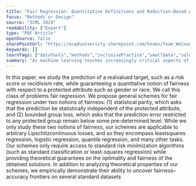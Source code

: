 ```yaml
---
title: "Fair Regression: Quantitative Definitions and Reduction-Based Algorithms"
focus: "Methods or Design"
source: "ICML 2019"
readability: ["Expert"]
type: "PDF Article"
openSource: false
sharePointUrl: "https://ocaduniversity.sharepoint.com/teams/Team_WeCount/Shared%20Documents/Resources%20and%20Tools/Literature%20(curated)/Fair%20Regression-%20Quantitative%20Definitions%20and%20Reduction-Based%20Algorithms.pdf"
keywords: []
learnTags: ["dataTools","methods","inclusivePractice","smallData","solution"]
summary: "As machine learning touches increasingly critical aspects of our life, including education, healthcare, criminal justice and lending, there is a growing focus on ensuring that algorithms treat various subpopulations fairly. This paper seeks to diminish this gap by developing efficient algorithms for a substantially broader set of regression tasks and model classes. "
---
```

In this paper, we study the prediction of a realvalued target, such as a risk score or recidivism rate, while guaranteeing a quantitative notion of fairness with respect to a protected attribute such as gender or race. We call this class of problems fair regression. We propose general schemes for fair regression under two notions of fairness: (1) statistical parity, which asks that the prediction be statistically independent of the protected attribute, and (2) bounded group loss, which asks that the prediction error restricted to any protected group remain below some pre-determined level. While we only study these two notions of fairness, our schemes are applicable to arbitrary Lipschitzcontinuous losses, and so they encompass leastsquares regression, logistic regression, quantile regression, and many other tasks. Our schemes only require access to standard risk minimization algorithms (such as standard classification or least-squares regression) while providing theoretical guarantees on the optimality and fairness of the obtained solutions. In addition to analyzing theoretical properties of our schemes, we empirically demonstrate their ability to uncover fairness– accuracy frontiers on several standard datasets

